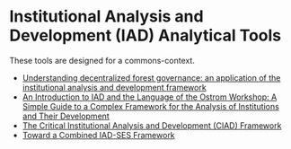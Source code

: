 # Institutional Analysis and Development (IAD) Analytical Tools

These tools are designed for a commons-context. 

- [Understanding decentralized forest governance: an application of the institutional analysis and development framework](https://web.archive.org/web/20150905060853/http://sspp.proquest.com/archives/vol2iss1/0507-010.andersson.html)
- [An Introduction to IAD and the Language of the Ostrom Workshop: A Simple Guide to a Complex Framework for the Analysis of Institutions and Their Development](https://papers.ssrn.com/sol3/papers.cfm?abstract_id=1762685)
- [The Critical Institutional Analysis and Development (CIAD) Framework](https://www.thecommonsjournal.org/articles/10.18352/ijc.848/)
- [Toward a Combined IAD-SES Framework](https://ostromworkshop.indiana.edu/pdf/seriespapers/2013s_c/Cole,%20McGinnis,%20Epstein_PowerPoint.pdf)

